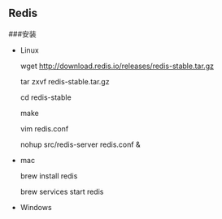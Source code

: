 Redis
---
###安装
- Linux


    wget http://download.redis.io/releases/redis-stable.tar.gz
    
    tar zxvf redis-stable.tar.gz
    
    cd redis-stable
    
    make
    
    vim redis.conf
    
    nohup src/redis-server redis.conf &
- mac


    brew install redis

    brew services start redis

- Windows

